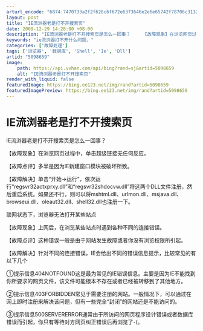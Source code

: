 ```yaml
---
arturl_encode: "6874:7470733a2f2f626c6f672e6373646e2e6e65742f78706c3132:312f61727469636c652f64657461696c732f35303938363539"
layout: post
title: "IE流浏器老是打不开搜索页"
date: 2009-12-29 14:28:00 +08:00
description: "IE流浏器老是打不开搜索页是怎么一回事？  　　【故障现象】在浏览网页过程中，单击超级链接无任何反应"
keywords: "ie流浏器打不开什么问题、"
categories: ['故障处理']
tags: ['浏览器', '数据库', 'Shell', 'Ie', 'Dll']
artid: "5098659"
image:
    path: https://api.vvhan.com/api/bing?rand=sj&artid=5098659
    alt: "IE流浏器老是打不开搜索页"
render_with_liquid: false
featuredImage: https://bing.ee123.net/img/rand?artid=5098659
featuredImagePreview: https://bing.ee123.net/img/rand?artid=5098659
---
```


# IE流浏器老是打不开搜索页

IE流浏器老是打不开搜索页是怎么一回事？

【故障现象】在浏览网页过程中，单击超级链接无任何反应。

【故障点评】多半是因为IE新建窗口模块被破坏所致。

【故障解决】单击“开始→运行”，依次运行“regsvr32actxprxy.dll”和“regsvr32shdocvw.dll”将这两个DLL文件注册，然后重启系统。如果还不行，则可以将mshtml.dll、urlmon.dll、msjava.dll、browseui.dll、oleaut32.dll、shell32.dll也注册一下。

联网状态下，浏览器无法打开某些站点

【故障现象】上网后，在浏览某些站点时遇到各种不同的连接错误。

【故障点评】这种错误一般是由于网站发生故障或者你没有浏览权限所引起。

【故障解决】针对不同的连接错误，IE会给出不同的错误信息提示，比较常见的有以下几个

①提示信息404NOTFOUND这是最为常见的IE错误信息。主要是因为IE不能找到你所要求的网页文件，该文件可能根本不存在或者已经被转移到了其他地方。

②提示信息403FORBIDDEN常见于需要注册的网站。一般情况下，可以通过在网上即时注册来解决该问题，但有一些完全“封闭”的网站还是不能访问的。

③提示信息500SERVERERROR通常由于所访问的网页程序设计错误或者数据库错误而引起，你只有等待对方网页纠正错误后再浏览了-(。